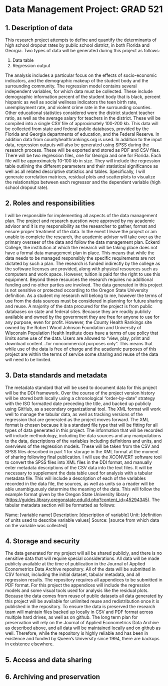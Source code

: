 # Data Management Project: GRAD 521
## 1. Description of data
This research project attempts to define and quantify the determinants of high school dropout rates by public school district, in both Florida and Georgia. Two types of data will be generated during this project as follows: 
1. Data table
2. Regression output

The analysis includes a particular focus on the effects of socio-economic indicators, and the demographic makeup of the student body and the surrounding community. The regression model contains several independent variables, for which data must be collected. These include demographic information percent of the student body that is black, percent hispanic as well as social wellness indicators the teen birth rate, unemployment rate, and violent crime rate in the surrounding counties. Other educational statistics considered were the district student teacher ratio, as well as the average salary for teachers in the district. These will be compiled into a single CSV file of approximately 100-200 kb. This data will be collected from state and federal public databases, provided by the Florida and Georgia departments of education, and the Federal Reserve. In addition data from countyhealthrankings.org is used. 
In addition to the input data, regression outputs will also be generated using SPSS during the research process. These will be exported and stored as PDF and CSV files. There will be two regression files, one for Georgia and one for Florida. Each file will be approximately 10-100 kb in size. They will include the regression table outlining the different parameters and their statistical significance as well as all related descriptive statistics and tables. Specifically, I will generate correlation matrices, residual plots and scatterplots to visualize the relationships between each regressor and the dependent variable (high school dropout rate). 
## 2. Roles and responsibilities
I will be responsible for implementing all aspects of the data management plan. The project and research question were approved by my academic advisor and it is my responsibility as the researcher to gather, format and ensure proper treatment of the data. In the event I leave the project or am unable to complete the research, the academic advisor will take over as the primary overseer of the data and follow the data management plan. 
Eckerd College, the institution at which the research will be taking place does not have a formal data management plan in place. This means that while the data needs to be managed responsibly the specific requirements are not dictated by such a plan. The research is funded indirectly by the college as the software licenses are provided, along with physical resources such as computers and work space. However, tuition is paid for the right to use this equipment. Beyond these resources the research requires no additional funding and no other parties are involved. 
The data generated in this project is not sensitive or protected occording to the Oregon State University definition. As a student my research will belong to me, however the terms of use from the data sources must be considered in planning for future sharing and reuse. A majority of the data procured for the project is from public databases on state and federal sites. Because they are readily publicly available and owned by the government they are free for anyone to use for any purpose, even for profit. However, the County Health Rankings site owned by the Robert Wood Johnson Foundation and University of Wisconsin Population Health Institute does have a terms of use policy that limits some use of the data. Users are allowed to “view, play, print and download content...for noncommercial purposes only”. This means that while use of the data is free of charge and the academic purposes of this project are within the terms of service some sharing and reuse of the data will need to be limited. 
## 3. Data standards and metadata
The metadata standard that will be used to document data for this project will be the DDI framework. Over the course of the project version history will be stored both locally using a chronological “order-by-date” strategy with the ISO formatted date preceding the title, and backed up publicly using GitHub, as a secondary organizational tool. The XML format will work well to manage the tabular data, as well as tracking versions of the regression that are generated as the project moves forward. The XML format is chosen because it is a standard file type that will be fitting for all types of data generated in this project. The information that will be recorded will include methodology, including the data sources and any manipulations to the data, descriptions of the variables including definitions and units, and overviews of the regression models. These will be taken from the CSV and SPSS files described in part 1 for storage in the XML format at the moment of sharing following final publication. I will use the XCONVERT software tool to convert the SPSS files into XML files in the DDI format, and manually enter metadata descriptions of the CSV data into the text files. 
It will be necessary to supplement the data table used for analysis with a tabular metadata file. This will include a description of each of the variables recorded in the data file, the sources, as well as units so a reader will be able unambiguously determine the meaning of the data. This will follow the example format given by the Oregon State University library (https://guides.library.oregonstate.edu/ld.php?content_id=45294345). The tabular metadata section will be formatted as follows:

Name: [variable name]
Description: [description of variable]
Unit: [definition of units used to describe variable values]
Source: [source from which data on the variable was collected]
## 4. Storage and security
The data generated for my project will all be shared publicly, and there is no sensitive data that will require special considerations. All data will be made publicly available at the time of publication in the Journal of Applied Econometrics Data Archive repository. All of the data will be submitted in CSV format, including the initial dataset, tabular metadata, and all regression results. The repository requires all appendices to be submitted in PDF format. For this project the appendices will include the regression models and some visual tools used for analysis like the residual plots. Because the data comes from reuse of public datasets all data generated by this project will be available for unlimited reuse and redistribution once it is published in the repository. 
To ensure the data is preserved the research team will maintain files backed up locally in CSV and PDF format across multiple hard drives, as well as on github. The long term plan for preservation will rely on the Journal of Applied Econometrics Data Archive as described above, and all data will be maintained locally and on github as well. Therefore, while the repository is highly reliable and has been in existence and funded by Queen’s University since 1994, there are backups in existence elsewhere. 
## 5. Access and data sharing
## 6. Archiving and preservation
